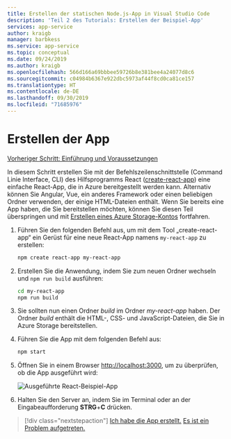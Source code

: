 ```yaml
---
title: Erstellen der statischen Node.js-App in Visual Studio Code
description: 'Teil 2 des Tutorials: Erstellen der Beispiel-App'
services: app-service
author: kraigb
manager: barbkess
ms.service: app-service
ms.topic: conceptual
ms.date: 09/24/2019
ms.author: kraigb
ms.openlocfilehash: 566d166a69bbbee59726b8e381bee4a24077d8c6
ms.sourcegitcommit: c04984b6367e922dbc5973af44f8cd0ca81ce157
ms.translationtype: HT
ms.contentlocale: de-DE
ms.lasthandoff: 09/30/2019
ms.locfileid: "71685976"
---
```

# <a name="create-the-app"></a>Erstellen der App

[Vorheriger Schritt: Einführung und Voraussetzungen](tutorial-vscode-static-website-node-01.md)

In diesem Schritt erstellen Sie mit der Befehlszeilenschnittstelle (Command Linie Interface, CLI) des Hilfsprogramms React ([create-react-app](https://github.com/facebook/create-react-app)) eine einfache React-App, die in Azure bereitgestellt werden kann. Alternativ können Sie Angular, Vue, ein anderes Framework oder einen beliebigen Ordner verwenden, der einige HTML-Dateien enthält. Wenn Sie bereits eine App haben, die Sie bereitstellen möchten, können Sie diesen Teil überspringen und mit [Erstellen eines Azure Storage-Kontos](tutorial-vscode-static-website-node-03.md) fortfahren.

1. Führen Sie den folgenden Befehl aus, um mit dem Tool „create-react-app“ ein Gerüst für eine neue React-App namens `my-react-app` zu erstellen:

    ```bash
    npm create react-app my-react-app
    ```

1. Erstellen Sie die Anwendung, indem Sie zum neuen Ordner wechseln und `npm run build` ausführen:

    ```bash
    cd my-react-app
    npm run build
    ```

1. Sie sollten nun einen Ordner *build* im Ordner *my-react-app* haben. Der Ordner *build* enthält die HTML-, CSS- und JavaScript-Dateien, die Sie in Azure Storage bereitstellen.

1. Führen Sie die App mit dem folgenden Befehl aus:

    ```bash
    npm start
    ```

1. Öffnen Sie in einem Browser [http://localhost:3000](http://localhost:3000), um zu überprüfen, ob die App ausgeführt wird:

    ![Ausgeführte React-Beispiel-App](media/static-website/local-app.png)

1. Halten Sie den Server an, indem Sie im Terminal oder an der Eingabeaufforderung **STRG**+**C** drücken.

> [!div class="nextstepaction"]
> [Ich habe die App erstellt.](tutorial-vscode-static-website-node-03.md) [Es ist ein Problem aufgetreten.](https://www.research.net/r/PWZWZ52?tutorial=node-deployment-staticwebsite&step=create-app)
